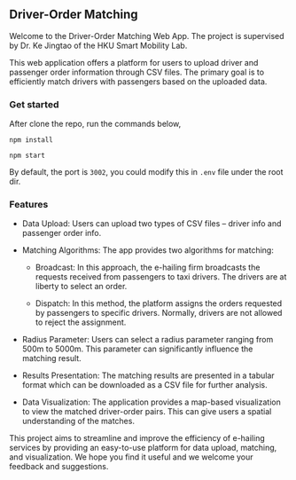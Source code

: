 ## Driver-Order Matching

Welcome to the Driver-Order Matching Web App. The project is supervised by Dr. Ke Jingtao of the HKU Smart Mobility Lab.

This web application offers a platform for users to upload driver and passenger order information through CSV files. The primary goal is to efficiently match drivers with passengers based on the uploaded data.

### Get started

After clone the repo, run the commands below,

`npm install`

`npm start`

By default, the port is `3002`, you could modify this in `.env` file under the root dir.

### Features

- Data Upload: Users can upload two types of CSV files – driver info and passenger order info.

- Matching Algorithms: The app provides two algorithms for matching:

  - Broadcast: In this approach, the e-hailing firm broadcasts the requests received from passengers to taxi drivers. The drivers are at liberty to select an order.

  - Dispatch: In this method, the platform assigns the orders requested by passengers to specific drivers. Normally, drivers are not allowed to reject the assignment.

- Radius Parameter: Users can select a radius parameter ranging from 500m to 5000m. This parameter can significantly influence the matching result.

- Results Presentation: The matching results are presented in a tabular format which can be downloaded as a CSV file for further analysis.

- Data Visualization: The application provides a map-based visualization to view the matched driver-order pairs. This can give users a spatial understanding of the matches.

This project aims to streamline and improve the efficiency of e-hailing services by providing an easy-to-use platform for data upload, matching, and visualization. We hope you find it useful and we welcome your feedback and suggestions.
